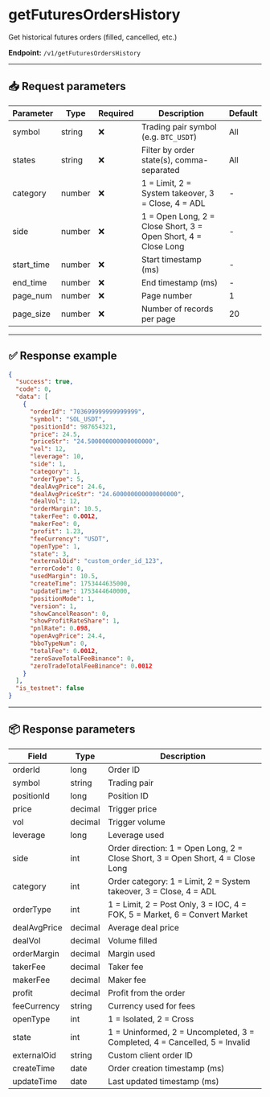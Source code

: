 # getFuturesOrdersHistory

Get historical futures orders (filled, cancelled, etc.)

**Endpoint:** `/v1/getFuturesOrdersHistory`

---

## 📥 Request parameters

| Parameter     | Type     | Required | Description                                                   | Default |
|---------------|----------|----------|---------------------------------------------------------------|---------|
| symbol        | string   | ❌       | Trading pair symbol (e.g. `BTC_USDT`)                         | All     |
| states        | string   | ❌       | Filter by order state(s), comma-separated                     | All     |
| category      | number   | ❌       | 1 = Limit, 2 = System takeover, 3 = Close, 4 = ADL            | -       |
| side          | number   | ❌       | 1 = Open Long, 2 = Close Short, 3 = Open Short, 4 = Close Long| -       |
| start_time    | number   | ❌       | Start timestamp (ms)                                          | -       |
| end_time      | number   | ❌       | End timestamp (ms)                                            | -       |
| page_num      | number   | ❌       | Page number                                                   | 1       |
| page_size     | number   | ❌       | Number of records per page                                    | 20      |

---

## ✅ Response example

```json
{
  "success": true,
  "code": 0,
  "data": [
    {
      "orderId": "703699999999999999",
      "symbol": "SOL_USDT",
      "positionId": 987654321,
      "price": 24.5,
      "priceStr": "24.500000000000000000",
      "vol": 12,
      "leverage": 10,
      "side": 1,
      "category": 1,
      "orderType": 5,
      "dealAvgPrice": 24.6,
      "dealAvgPriceStr": "24.600000000000000000",
      "dealVol": 12,
      "orderMargin": 10.5,
      "takerFee": 0.0012,
      "makerFee": 0,
      "profit": 1.23,
      "feeCurrency": "USDT",
      "openType": 1,
      "state": 3,
      "externalOid": "custom_order_id_123",
      "errorCode": 0,
      "usedMargin": 10.5,
      "createTime": 1753444635000,
      "updateTime": 1753444640000,
      "positionMode": 1,
      "version": 1,
      "showCancelReason": 0,
      "showProfitRateShare": 1,
      "pnlRate": 0.098,
      "openAvgPrice": 24.4,
      "bboTypeNum": 0,
      "totalFee": 0.0012,
      "zeroSaveTotalFeeBinance": 0,
      "zeroTradeTotalFeeBinance": 0.0012
    }
  ],
  "is_testnet": false
}
```

---

## 📦 Response parameters

| Field            | Type     | Description                                                                 |
|------------------|----------|-----------------------------------------------------------------------------|
| orderId          | long     | Order ID                                                                    |
| symbol           | string   | Trading pair                                                                |
| positionId       | long     | Position ID                                                                 |
| price            | decimal  | Trigger price                                                               |
| vol              | decimal  | Trigger volume                                                              |
| leverage         | long     | Leverage used                                                               |
| side             | int      | Order direction: 1 = Open Long, 2 = Close Short, 3 = Open Short, 4 = Close Long |
| category         | int      | Order category: 1 = Limit, 2 = System takeover, 3 = Close, 4 = ADL          |
| orderType        | int      | 1 = Limit, 2 = Post Only, 3 = IOC, 4 = FOK, 5 = Market, 6 = Convert Market  |
| dealAvgPrice     | decimal  | Average deal price                                                          |
| dealVol          | decimal  | Volume filled                                                               |
| orderMargin      | decimal  | Margin used                                                                 |
| takerFee         | decimal  | Taker fee                                                                   |
| makerFee         | decimal  | Maker fee                                                                   |
| profit           | decimal  | Profit from the order                                                       |
| feeCurrency      | string   | Currency used for fees                                                      |
| openType         | int      | 1 = Isolated, 2 = Cross                                                     |
| state            | int      | 1 = Uninformed, 2 = Uncompleted, 3 = Completed, 4 = Cancelled, 5 = Invalid |
| externalOid      | string   | Custom client order ID                                                      |
| createTime       | date     | Order creation timestamp (ms)                                               |
| updateTime       | date     | Last updated timestamp (ms)                                                 |